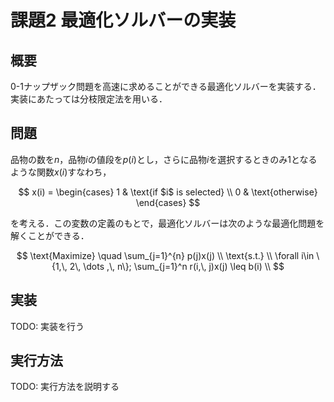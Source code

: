 # 課題2 最適化ソルバーの実装

## 概要

0-1ナップザック問題を高速に求めることができる最適化ソルバーを実装する．実装にあたっては分枝限定法を用いる．

## 問題

品物の数を$n$，品物$i$の値段を$p(i)$とし，さらに品物$i$を選択するときのみ1となるような関数$x(i)$すなわち，

$$
x(i) = \begin{cases}
    1 & \text{if $i$ is selected} \\
    0 & \text{otherwise}
\end{cases}
$$


を考える．この変数の定義のもとで，最適化ソルバーは次のような最適化問題を解くことができる．

$$
\text{Maximize} \quad \sum_{j=1}^{n} p(j)x(j) \\
\text{s.t.} \\
\forall i\in \{1,\, 2\, \dots ,\, n\}; \sum_{j=1}^n r(i,\, j)x(j) \leq b(i) \\
$$

## 実装

TODO: 実装を行う

## 実行方法

TODO: 実行方法を説明する